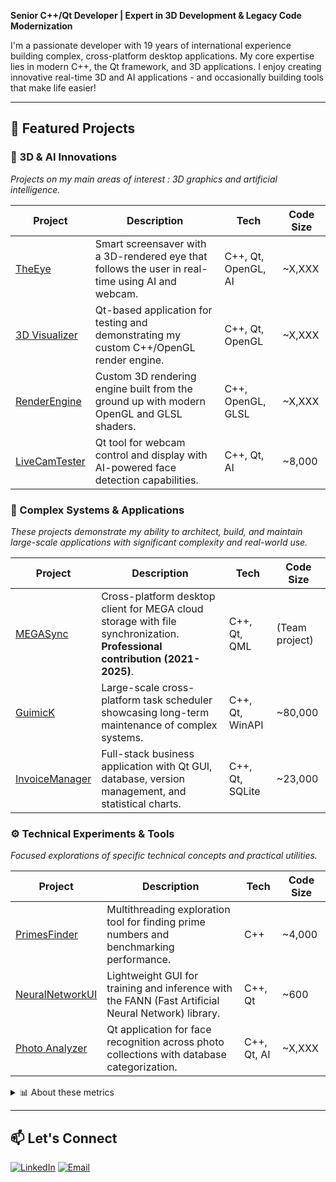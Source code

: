 **Senior C++/Qt Developer | Expert in 3D Development & Legacy Code Modernization**

I'm a passionate developer with 19 years of international experience building complex, cross-platform desktop applications. My core expertise lies in modern C++, the Qt framework, and 3D applications. I enjoy creating innovative real-time 3D and AI applications - and occasionally building tools that make life easier!

---

## 🚀 Featured Projects

### 🔬 3D & AI Innovations

*Projects on my main areas of interest : 3D graphics and artificial intelligence.*

| Project | Description | Tech | Code Size |
|---------|-------------|------|------|
| [TheEye](https://github.com/MickaelOnTheWave/TheEye) | Smart screensaver with a 3D-rendered eye that follows the user in real-time using AI and webcam. | C++, Qt, OpenGL, AI | ~X,XXX |
| [3D Visualizer](https://github.com/MickaelOnTheWave/3D-Visualizer) | Qt-based application for testing and demonstrating my custom C++/OpenGL render engine. | C++, Qt, OpenGL | ~X,XXX |
| [RenderEngine](https://github.com/MickaelOnTheWave/RenderLib) | Custom 3D rendering engine built from the ground up with modern OpenGL and GLSL shaders. | C++, OpenGL, GLSL | ~X,XXX |
| [LiveCamTester](https://github.com/MickaelOnTheWave/LiveCamTester) | Qt tool for webcam control and display with AI-powered face detection capabilities. | C++, Qt, AI | ~8,000 |

### 💼 Complex Systems & Applications

*These projects demonstrate my ability to architect, build, and maintain large-scale applications with significant complexity and real-world use.*

| Project | Description | Tech | Code Size |
|---------|-------------|------|------|
| [MEGASync](https://github.com/meganz/MEGASync) | Cross-platform desktop client for MEGA cloud storage with file synchronization. **Professional contribution (2021-2025)**. | C++, Qt, QML | (Team project) |
| [GuimicK](https://github.com/MickaelOnTheWave/GuimicK) | Large-scale cross-platform task scheduler showcasing long-term maintenance of complex systems. | C++, Qt, WinAPI | ~80,000 |
| [InvoiceManager](https://github.com/MickaelOnTheWave/InvoiceManager) | Full-stack business application with Qt GUI, database, version management, and statistical charts. | C++, Qt, SQLite | ~23,000 |

### ⚙️ Technical Experiments & Tools

*Focused explorations of specific technical concepts and practical utilities.*

| Project | Description | Tech | Code Size |
|---------|-------------|------|------|
| [PrimesFinder](https://github.com/MickaelOnTheWave/PrimesFinder) | Multithreading exploration tool for finding prime numbers and benchmarking performance. | C++ | ~4,000 |
| [NeuralNetworkUI](https://github.com/MickaelOnTheWave/NeuralNetworkUI) | Lightweight GUI for training and inference with the FANN (Fast Artificial Neural Network) library. | C++, Qt | ~600 |
| [Photo Analyzer](https://github.com/MickaelOnTheWave/PhotoAnalyzer) | Qt application for face recognition across photo collections with database categorization. | C++, Qt, AI | ~X,XXX |

<details>
<summary>📊 About these metrics</summary>

- **Code Size (LOC)** = Lines of Code (project-specific only. Dependencies are excluded.)
- **Shared internal libraries** (render engine, networking, parsing and other utilities) add approximately ~XX,000 lines of reusable C++ code
- External dependencies (Qt, Boost, etc.) are excluded from all counts
</details>

---

## 📫 Let's Connect

[![LinkedIn](https://img.shields.io/badge/LinkedIn-Connect-blue?logo=linkedin&style=for-the-badge)](https://www.linkedin.com/in/mickael-da-cruz-guimaraes)
[![Email](https://img.shields.io/badge/Email-Contact%20Me-red?logo=gmail&style=for-the-badge)](mailto:mickael.dacruz@gmail.com)
